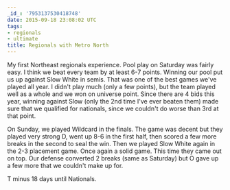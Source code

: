 ```yaml
---
_id_: '7953137530418748'
date: 2015-09-18 23:08:02 UTC
tags:
- regionals
- ultimate
title: Regionals with Metro North
---
```


My first Northeast regionals experience. Pool play on Saturday was fairly
easy. I think we beat every team by at least 6-7 points. Winning our pool
put us up against Slow White in semis. That was one of the best games we've
played all year. I didn't play much (only a few points), but the team
played well as a whole and we won on universe point. Since there are 4 bids
this year, winning against Slow (only the 2nd time I've ever beaten them)
made sure that we qualified for nationals, since we couldn't do worse than
3rd at that point.

On Sunday, we played Wildcard in the finals. The game was decent but they
played very strong D, went up 8-6 in the first half, then scored a few more
breaks in the second to seal the win. Then we played Slow White again in
the 2-3 placement game. Once again a solid game. This time they came out on
top. Our defense converted 2 breaks (same as Saturday) but O gave up a few
more that we couldn't make up for.

T minus 18 days until Nationals.
